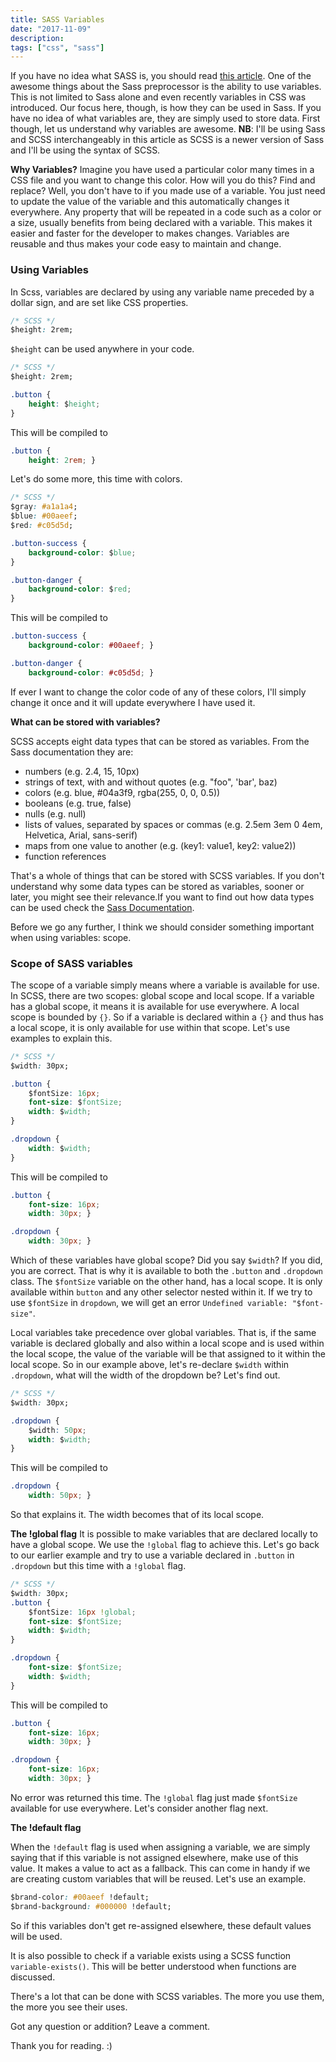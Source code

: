 ```yaml
---
title: SASS Variables
date: "2017-11-09"
description: 
tags: ["css", "sass"]
---
```

If you have no idea what SASS is, you should read [this article](https://dev.to/sarah_chima/sass--getting-started-bbc).
One of the awesome things about the Sass preprocessor is the ability to use variables. This is not limited to Sass alone and even recently variables in CSS was introduced. Our focus here, though, is how they can be used in Sass. If you have no idea of what variables are, they are simply used to store data. First though, let us understand why variables are awesome.
<b>NB</b>: I'll be using Sass and SCSS interchangeably in this article as SCSS is a newer version of Sass and I'll be using the syntax of SCSS. 

<b>Why Variables?</b>
Imagine you have used a particular color many times in a CSS file and you want to change this color. How will you do this? Find and replace? Well, you don't have to if you made use of a variable. You just need to update the value of the variable and this automatically changes it everywhere.
Any property that will be repeated in a code such as a color or a size, usually benefits from being declared with a variable. This makes it easier and faster for the developer to makes changes. Variables are reusable and thus makes your code easy to maintain and change.

<h3><b>Using Variables</b></h3>
In Scss, variables are declared by using any variable name preceded by a dollar sign, and are set like CSS properties.

```cSS
/* SCSS */
$height: 2rem;
```

`$height` can be used anywhere in your code.

```cSS
/* SCSS */
$height: 2rem;

.button {
    height: $height;
}
```
This will be compiled to 

```css
.button {
    height: 2rem; }
```

Let's do some more, this time with colors. 


```css
/* SCSS */
$gray: #a1a1a4;
$blue: #00aeef;
$red: #c05d5d;

.button-success {
    background-color: $blue;
}

.button-danger {
    background-color: $red;
}
```
This will be compiled to

```css
.button-success {
    background-color: #00aeef; }

.button-danger {
    background-color: #c05d5d; }

```
If ever I want to change the color code of any of these colors, I'll simply change it once and it will update everywhere I have used it.

<b>What can be stored with variables?</b>

SCSS accepts eight data types that can be stored as variables. From the Sass documentation they are:

<ul>
    <li>numbers (e.g. 2.4, 15, 10px)</li>
    <li>strings of text, with and without quotes (e.g. "foo", 'bar', baz)</li>
    <li>colors (e.g. blue, #04a3f9, rgba(255, 0, 0, 0.5))</li>
    <li>booleans (e.g. true, false)</li>
    <li>nulls (e.g. null)</li>
    <li>lists of values, separated by spaces or commas (e.g. 2.5em 3em 0 4em, Helvetica, Arial, sans-serif)</li>
    <li>maps from one value to another (e.g. (key1: value1, key2: value2))</li>
    <li>function references</li>
</ul>

That's a whole of things that can be stored with SCSS variables. If you don't understand why some data types can be stored as variables, sooner or later, you might see their relevance.If you want to find out how data types can be used check the [Sass Documentation](http://sass-lang.com/documentation/file.SASS_REFERENCE.html#Variables_____variables_).

Before we go any further, I think we should consider something important when using variables: scope.

<h3><b>Scope of SASS variables</b></h3>

The scope of a variable simply means where a variable is available for use. In SCSS, there are two scopes:  global scope and local scope. If a variable has a global scope, it means it is available for use everywhere. A local scope is bounded by `{}`. So if a variable is declared within a `{}` and thus has a local scope, it is only available for use within that scope. Let's use examples to explain this.

```css
/* SCSS */
$width: 30px;

.button {
    $fontSize: 16px;
    font-size: $fontSize;
    width: $width;
}

.dropdown {
    width: $width;
}
```
This will be compiled to

```css
.button {
    font-size: 16px;
    width: 30px; }

.dropdown {
    width: 30px; }
```
Which of these variables have global scope? Did you say `$width`? If you did, you are correct. That is why it is available to both the `.button` and `.dropdown` class. 
The `$fontSize` variable on the other hand, has a local scope. It is only available within `button` and any other selector nested within it. If we try to use `$fontSize` in `dropdown`, we will get an error `Undefined variable: "$font-size"`.

Local variables take precedence over global variables. That is, if the same variable is declared globally and also within a local scope and is used within the local scope, the value of the variable will be that assigned to it within the local scope. So in our example above, let's re-declare `$width` within `.dropdown`, what will the width of the dropdown be? Let's find out.

```css
/* SCSS */
$width: 30px;

.dropdown {
    $width: 50px;
    width: $width;
}
```
This will be compiled to

```css
.dropdown {
    width: 50px; }
```

So that explains it. The width becomes that of its local scope. 

<b>The !global flag</b> 
It is possible to make variables that are declared locally to have a global scope. We use the `!global` flag to achieve this. Let's go back to our earlier example and try to use a variable declared in `.button` in `.dropdown` but this time with a `!global` flag.

```css
/* SCSS */
$width: 30px;
.button {
    $fontSize: 16px !global; 
    font-size: $fontSize;
    width: $width;
}

.dropdown {
    font-size: $fontSize;
    width: $width;
}
```
This will be compiled to

```css
.button {
    font-size: 16px;
    width: 30px; }

.dropdown {
    font-size: 16px;
    width: 30px; }
```
No error was returned this time. The `!global` flag just made `$fontSize` available for use everywhere. Let's consider another flag next.

<b>The !default flag</b>

When the `!default` flag is used when assigning a variable, we are simply saying that if this variable is not assigned elsewhere, make use of this value. It makes a value to act as a fallback. This can come in handy if we are creating custom variables that will be reused. Let's use an example. 

```css
$brand-color: #00aeef !default;
$brand-background: #000000 !default;
``` 
So if this variables don't get re-assigned elsewhere, these default values will be used.

It is also possible to check if a variable exists using a SCSS function `variable-exists()`. This will be better understood when functions are discussed.

There's a lot that can be done with SCSS variables. The more you use them, the more you see their uses. 

Got any question or addition? Leave a comment.

Thank you for reading. :)